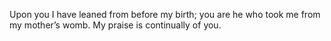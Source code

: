 Upon you I have leaned from before my birth; you are he who took me from my mother’s womb. My praise is continually of you.
